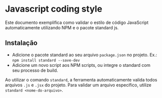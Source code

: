 # Javascript coding style
Este documento exemplifica como validar o estilo de código JavaScript automaticamente utilizando NPM e o pacote standard js.

## Instalação
* Adicione o pacote standard ao seu arquivo `package.json` no projeto. Ex.: `npm install standard --save-dev`
* Adicione um novo script aos NPM scripts, ou integre o standard com seu processo de build.

Ao utilizar o comando `standard`, a ferramenta automaticamente valida todos arquivos `.js` e `.jsx` do projeto. Para validar um arquivo específico, utilize `standard <nome-do-arquivo>`.
